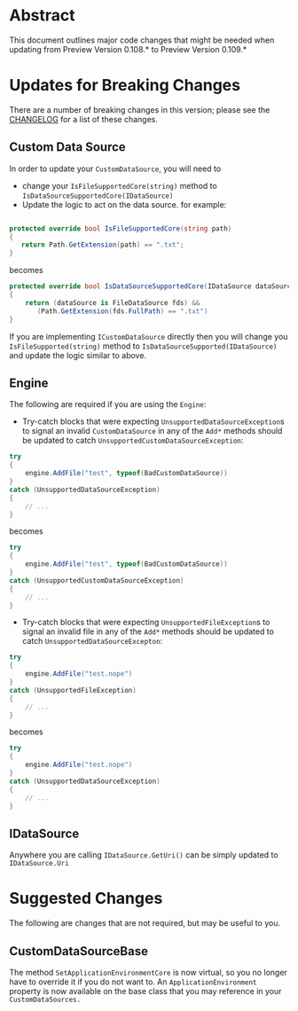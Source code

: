 # Abstract

This document outlines major code changes that might be needed when updating from 
Preview Version 0.108.\* to Preview Version 0.109.\*

# Updates for Breaking Changes

There are a number of breaking changes in this version; please see the [CHANGELOG](../../CHANGELOG.md) for a list of these changes.

## Custom Data Source

In order to update your `CustomDataSource`, you will need to
- change your `IsFileSupportedCore(string)` method to `IsDataSourceSupportedCore(IDataSource)`
- Update the logic to act on the data source.
 for example:
 ````cs

protected override bool IsFileSupportedCore(string path)
{
    return Path.GetExtension(path) == ".txt";
}
 ````
 becomes
 ````cs
 protected override bool IsDataSourceSupportedCore(IDataSource dataSource)
 {
     return (dataSource is FileDataSource fds) &&
        (Path.GetExtension(fds.FullPath) == ".txt")
 }
 ````
 If you are implementing `ICustomDataSource` directly then you will change you `IsFileSupported(string)` method to `IsDataSourceSupported(IDataSource)` and update the logic similar to above.

 ## Engine

The following are required if you are using the `Engine`:

- Try-catch blocks that were expecting `UnsupportedDataSourceException`s to signal an invalid `CustomDataSource` in any of the `Add*` methods should be updated to catch `UnsupportedCustomDataSourceException`:
````cs
try
{
    engine.AddFile("test", typeof(BadCustomDataSource))
}
catch (UnsupportedDataSourceException)
{
    // ...
}
````
becomes
````cs
try
{
    engine.AddFile("test", typeof(BadCustomDataSource))
}
catch (UnsupportedCustomDataSourceException)
{
    // ...
}
````

- Try-catch blocks that were expecting `UnsupportedFileException`s to signal an invalid file in any of the `Add*` methods should be updated to catch `UnsupportedDataSourceExcepton`:
````cs
try
{
    engine.AddFile("test.nope")
}
catch (UnsupportedFileException)
{
    // ...
}
````
becomes
````cs
try
{
    engine.AddFile("test.nope")
}
catch (UnsupportedDataSourceException)
{
    // ...
}
````

## IDataSource

Anywhere you are calling `IDataSource.GetUri()` can be simply updated to `IDataSource.Uri`

# Suggested Changes

The following are changes that are not required, but may be useful to you.

## CustomDataSourceBase

The method `SetApplicationEnvironmentCore` is now virtual, so you no longer have
to override it if you do not want to. An `ApplicationEnvironment` property is
now available on the base class that you may reference in your `CustomDataSources.`
